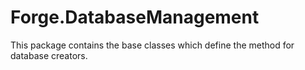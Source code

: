 # Forge.DatabaseManagement
This package contains the base classes which define the method for database creators.

